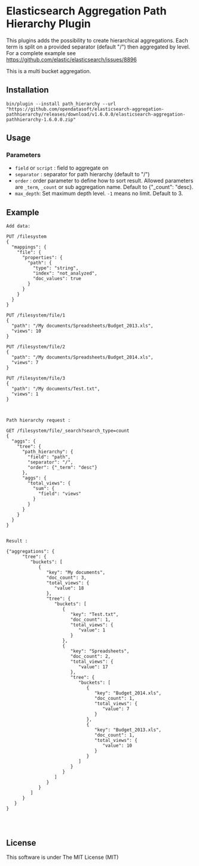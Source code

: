 Elasticsearch Aggregation Path Hierarchy Plugin
=========================================

This plugins adds the possibility to create hierarchical aggregations.
Each term is split on a provided separator (default "/") then aggregated by level.
For a complete example see https://github.com/elastic/elasticsearch/issues/8896

This is a multi bucket aggregation.


Installation
------------

`bin/plugin --install path_hierarchy --url "https://github.com/opendatasoft/elasticsearch-aggregation-pathhierarchy/releases/download/v1.6.0.0/elasticsearch-aggregation-pathhierarchy-1.6.0.0.zip"`


Usage
-----

### Parameters

 - `field` or `script` : field to aggregate on
 - `separator` : separator for path hierarchy (default to "/")
 - `order` : order parameter to define how to sort result. Allowed parameters are `_term`, `_count` or sub aggregation name. Default to {"_count": "desc}.
 - `max_depth`: Set maximum depth level. `-1` means no limit. Default to 3.


Example
-------

```
Add data:

PUT /filesystem
{
  "mappings": {
    "file": {
      "properties": {
        "path": {
          "type": "string",
          "index": "not_analyzed",
          "doc_values": true
        }
      }
    }
  }
}

PUT /filesystem/file/1
{
  "path": "/My documents/Spreadsheets/Budget_2013.xls",
  "views": 10
}

PUT /filesystem/file/2
{
  "path": "/My documents/Spreadsheets/Budget_2014.xls",
  "views": 7
}

PUT /filesystem/file/3
{
  "path": "/My documents/Test.txt",
  "views": 1
}



Path hierarchy request :

GET /filesystem/file/_search?search_type=count
{
  "aggs": {
    "tree": {
      "path_hierarchy": {
        "field": "path",
        "separator": "/",
        "order": {"_term": "desc"}
      },
      "aggs": {
        "total_views": {
          "sum": {
            "field": "views"
          }
        }
      }
    }
  }
}


Result :

{"aggregations": {
      "tree": {
         "buckets": [
            {
               "key": "My documents",
               "doc_count": 3,
               "total_views": {
                  "value": 18
               },
               "tree": {
                  "buckets": [
                     {
                        "key": "Test.txt",
                        "doc_count": 1,
                        "total_views": {
                           "value": 1
                        }
                     },
                     {
                        "key": "Spreadsheets",
                        "doc_count": 2,
                        "total_views": {
                           "value": 17
                        },
                        "tree": {
                           "buckets": [
                              {
                                 "key": "Budget_2014.xls",
                                 "doc_count": 1,
                                 "total_views": {
                                    "value": 7
                                 }
                              },
                              {
                                 "key": "Budget_2013.xls",
                                 "doc_count": 1,
                                 "total_views": {
                                    "value": 10
                                 }
                              }
                           ]
                        }
                     }
                  ]
               }
            }
         ]
      }
   }
}




```


License
-------

This software is under The MIT License (MIT)
